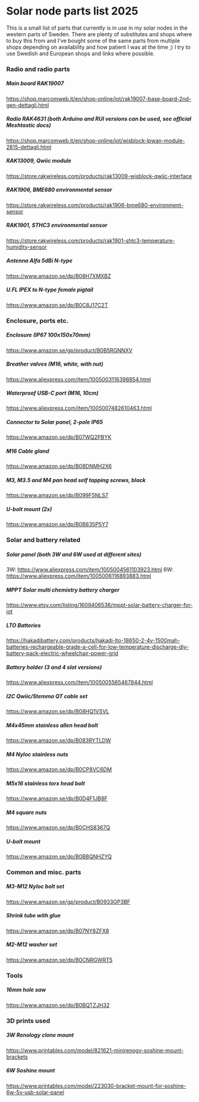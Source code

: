# Solar node parts list 2025

This is a small list of parts that currently is in use in my solar nodes in the western parts of Sweden. There are plenty of substitutes and shops where to buy this from and I've bought some of the same parts from multiple shops depending on availability and how patient I was at the time ;)
I try to use Swedish and European shops and links where possible.

### Radio and radio parts
##### Main board RAK19007
https://shop.marcomweb.it/en/shop-online/iot/rak19007-base-board-2nd-gen-dettagli.html
##### Radio RAK4631 (both Arduino and RUI versions can be used, see official Meshtastic docs)
https://shop.marcomweb.it/en/shop-online/iot/wisblock-lpwan-module-2815-dettagli.html
##### RAK13009, Qwiic module
https://store.rakwireless.com/products/rak13009-wisblock-qwiic-interface
##### RAK1906, BME680 environmental sensor
https://store.rakwireless.com/products/rak1906-bme680-environment-sensor
##### RAK1901, STHC3 environmental sensor
https://store.rakwireless.com/products/rak1901-shtc3-temperature-humidity-sensor
##### Antenna Alfa 5dBi N-type
https://www.amazon.se/dp/B08H7XMXBZ
##### U.FL IPEX to N-type female pigtail
https://www.amazon.se/dp/B0C8J17C2T

### Enclosure, ports etc.
##### Enclosure (IP67 100x150x70mm)
https://www.amazon.se/gp/product/B0B5RGNNXV
##### Breather valves (M16, white, with nut)
https://www.aliexpress.com/item/1005003116398854.html
##### Waterproof USB-C port (M16, 10cm)
https://www.aliexpress.com/item/1005007482610463.html
##### Connector to Solar panel, 2-pole IP65
https://www.amazon.se/dp/B07WQ2PBYK
##### M16 Cable gland
https://www.amazon.se/dp/B08DNMH2X6
##### M3, M3.5 and M4 pan head self tapping screws, black
https://www.amazon.se/dp/B099F5NLS7
##### U-bolt mount (2x)
https://www.amazon.se/dp/B0B835P5Y7

### Solar and battery related
##### Solar panel (both 3W and 6W used at different sites)
3W: https://www.aliexpress.com/item/1005004561103923.html
6W: https://www.aliexpress.com/item/1005006116893883.html
##### MPPT Solar multi chemistry battery charger 
https://www.etsy.com/listing/1609406536/mppt-solar-battery-charger-for-iot
##### LTO Batteries
https://hakadibattery.com/products/hakadi-lto-18650-2-4v-1500mah-batteries-rechargeable-grade-a-cell-for-low-temperature-discharge-diy-battery-pack-electric-wheelchair-power-grid
##### Battery holder (3 and 4 slot versions)
https://www.aliexpress.com/item/1005005565467844.html
##### I2C Qwiic/Stemma QT cable set
https://www.amazon.se/dp/B08HQ1VSVL
##### M4x45mm stainless allen head bolt
https://www.amazon.se/dp/B083RYTLDW
##### M4 Nyloc stainless nuts
https://www.amazon.se/dp/B0CP8VC6DM
##### M5x16 stainless torx head bolt
https://www.amazon.se/dp/B0D4F1JB8F
##### M4 square nuts
https://www.amazon.se/dp/B0CHS8367Q
##### U-bolt mount
https://www.amazon.se/dp/B0BBQNHZYQ

### Common and misc. parts
##### M3-M12 Nyloc bolt set
https://www.amazon.se/gp/product/B0933GP3BF
##### Shrink tube with glue
https://www.amazon.se/dp/B07NY8ZFX8
##### M2-M12 washer set
https://www.amazon.se/dp/B0CNRGWRT5

### Tools
##### 16mm hole saw
https://www.amazon.se/dp/B0BQTZJH32

### 3D prints used
##### 3W Renology clone mount
https://www.printables.com/model/821621-minirenogy-soshine-mount-brackets
##### 6W Soshine mount
https://www.printables.com/model/223030-bracket-mount-for-soshine-6w-5v-usb-solar-panel
